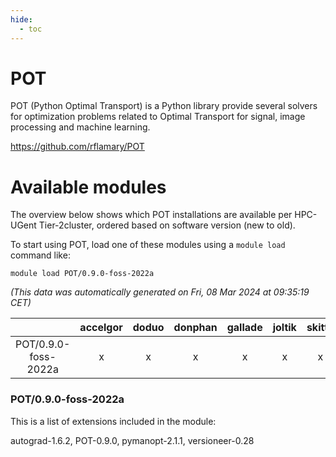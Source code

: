 ```yaml
---
hide:
  - toc
---
```


POT
===


POT (Python Optimal Transport) is a Python library provide several solvers for optimization problems related to Optimal Transport for signal, image processing and machine learning.

https://github.com/rflamary/POT
# Available modules


The overview below shows which POT installations are available per HPC-UGent Tier-2cluster, ordered based on software version (new to old).

To start using POT, load one of these modules using a `module load` command like:

```shell
module load POT/0.9.0-foss-2022a
```

*(This data was automatically generated on Fri, 08 Mar 2024 at 09:35:19 CET)*  

| |accelgor|doduo|donphan|gallade|joltik|skitty|
| :---: | :---: | :---: | :---: | :---: | :---: | :---: |
|POT/0.9.0-foss-2022a|x|x|x|x|x|x|


### POT/0.9.0-foss-2022a

This is a list of extensions included in the module:

autograd-1.6.2, POT-0.9.0, pymanopt-2.1.1, versioneer-0.28